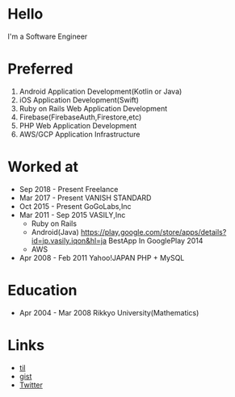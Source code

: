 # Hello
I'm a Software Engineer

# Preferred
1. Android Application Development(Kotlin or Java)
2. iOS Application Development(Swift)
3. Ruby on Rails Web Application Development
4. Firebase(FirebaseAuth,Firestore,etc)
5. PHP Web Application Development
6. AWS/GCP Application Infrastructure

# Worked at
* Sep 2018 - Present Freelance
* Mar 2017 - Present VANISH STANDARD
* Oct 2015 - Present GoGoLabs,Inc
* Mar 2011 - Sep 2015 VASILY,Inc
  * Ruby on Rails
  * Android(Java)
    https://play.google.com/store/apps/details?id=jp.vasily.iqon&hl=ja
    BestApp In GooglePlay 2014
  * AWS
* Apr 2008 - Feb 2011 Yahoo!JAPAN 
PHP + MySQL

# Education
* Apr 2004 - Mar 2008 Rikkyo University(Mathematics)

# Links
* <a href="https://github.com/6rats/til">til</a>
* <a href="https://gist.github.com/6rats">gist</a>
* <a href="https://twitter.com/6rats">Twitter</a>
